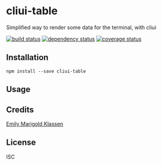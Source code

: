 # cliui-table

Simplified way to render some data for the terminal, with cliui

[![build status](https://secure.travis-ci.org/forivall/cliui-table.svg)](http://travis-ci.org/forivall/cliui-table)
[![dependency status](https://david-dm.org/forivall/cliui-table.svg)](https://david-dm.org/forivall/cliui-table)
[![coverage status](https://coveralls.io/repos/github/forivall/cliui-table/badge.svg)](https://coveralls.io/github/forivall/cliui-table)

## Installation

```
npm install --save cliui-table
```

## Usage

## Credits
[Emily Marigold Klassen](https://github.com/forivall/)

## License

ISC
